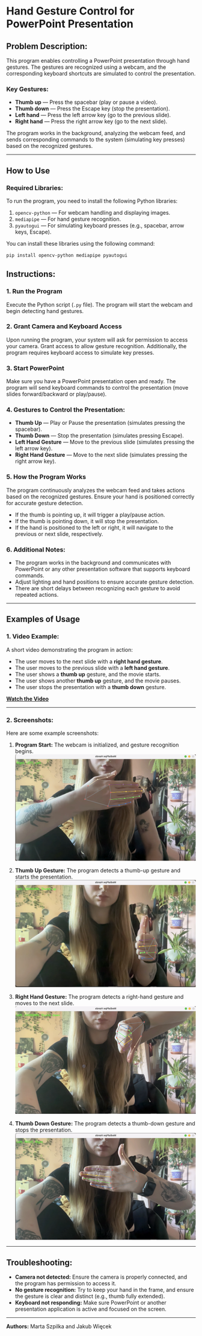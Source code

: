 # Hand Gesture Control for PowerPoint Presentation

## Problem Description:
This program enables controlling a PowerPoint presentation through hand gestures. The gestures are recognized using a webcam, and the corresponding keyboard shortcuts are simulated to control the presentation.

### Key Gestures:
- **Thumb up** — Press the spacebar (play or pause a video).
- **Thumb down** — Press the Escape key (stop the presentation).
- **Left hand** — Press the left arrow key (go to the previous slide).
- **Right hand** — Press the right arrow key (go to the next slide).

The program works in the background, analyzing the webcam feed, and sends corresponding commands to the system (simulating key presses) based on the recognized gestures.

---

## How to Use

### Required Libraries:
To run the program, you need to install the following Python libraries:

1. `opencv-python` — For webcam handling and displaying images.
2. `mediapipe` — For hand gesture recognition.
3. `pyautogui` — For simulating keyboard presses (e.g., spacebar, arrow keys, Escape).

You can install these libraries using the following command:

```bash
pip install opencv-python mediapipe pyautogui
```
## Instructions:

### 1. Run the Program
Execute the Python script (`.py` file). The program will start the webcam and begin detecting hand gestures.

### 2. Grant Camera and Keyboard Access
Upon running the program, your system will ask for permission to access your camera. Grant access to allow gesture recognition. Additionally, the program requires keyboard access to simulate key presses.

### 3. Start PowerPoint
Make sure you have a PowerPoint presentation open and ready. The program will send keyboard commands to control the presentation (move slides forward/backward or play/pause).

### 4. Gestures to Control the Presentation:
- **Thumb Up** — Play or Pause the presentation (simulates pressing the spacebar).
- **Thumb Down** — Stop the presentation (simulates pressing Escape).
- **Left Hand Gesture** — Move to the previous slide (simulates pressing the left arrow key).
- **Right Hand Gesture** — Move to the next slide (simulates pressing the right arrow key).

### 5. How the Program Works
The program continuously analyzes the webcam feed and takes actions based on the recognized gestures. Ensure your hand is positioned correctly for accurate gesture detection. 

- If the thumb is pointing up, it will trigger a play/pause action.
- If the thumb is pointing down, it will stop the presentation.
- If the hand is positioned to the left or right, it will navigate to the previous or next slide, respectively.

### 6. Additional Notes:
- The program works in the background and communicates with PowerPoint or any other presentation software that supports keyboard commands.
- Adjust lighting and hand positions to ensure accurate gesture detection.
- There are short delays between recognizing each gesture to avoid repeated actions.

---

## Examples of Usage

### 1. Video Example:
A short video demonstrating the program in action:
- The user moves to the next slide with a **right hand gesture**.
- The user moves to the previous slide with a **left hand gesture**.
- The user shows a **thumb up** gesture, and the movie starts.
- The user shows another **thumb up** gesture, and the movie pauses.
- The user stops the presentation with a **thumb down** gesture.

**[Watch the Video](images/dobre.mov)**

---

### 2. Screenshots:
Here are some example screenshots:

1. **Program Start:**
   The webcam is initialized, and gesture recognition begins.
   ![Program Start](images/g1.png)

2. **Thumb Up Gesture:**
   The program detects a thumb-up gesture and starts the presentation.
   ![Thumb Up Gesture](images/g2.png)

3. **Right Hand Gesture:**
   The program detects a right-hand gesture and moves to the next slide.
   ![Right Hand Gesture](images/g3.png)

4. **Thumb Down Gesture:**
   The program detects a thumb-down gesture and stops the presentation.
   ![Thumb Down Gesture](images/g4.png)

---

## Troubleshooting:

- **Camera not detected:** Ensure the camera is properly connected, and the program has permission to access it.
- **No gesture recognition:** Try to keep your hand in the frame, and ensure the gesture is clear and distinct (e.g., thumb fully extended).
- **Keyboard not responding:** Make sure PowerPoint or another presentation application is active and focused on the screen.

---

**Authors:** Marta Szpilka and Jakub Więcek
